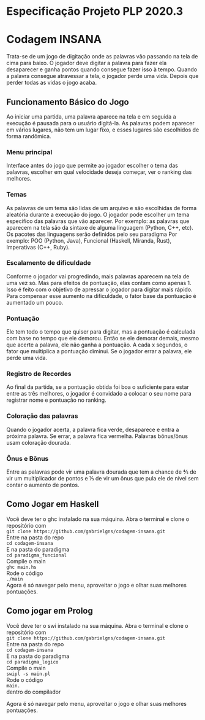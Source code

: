 # Especificação Projeto PLP 2020.3
# Codagem INSANA

Trata-se de um jogo de digitação onde as palavras vão passando na tela de cima para baixo. O jogador deve digitar a palavra para fazer ela desaparecer e ganha pontos quando consegue fazer isso à tempo. Quando a palavra consegue atravessar a tela, o jogador perde uma vida. Depois que perder todas as vidas o jogo acaba.

## Funcionamento Básico do Jogo
Ao iniciar uma partida, uma palavra aparece na tela e em seguida a execução é pausada para o usuário digitá-la. 
As palavras podem aparecer em vários lugares, não tem um lugar fixo, e esses lugares são escolhidos de forma randômica.

### Menu principal 
Interface antes do jogo que permite ao jogador escolher o tema das palavras, escolher em qual velocidade deseja começar, ver o ranking das melhores.

### Temas
As palavras de um tema são lidas de um arquivo e são escolhidas de forma aleatória durante a execução do jogo. O jogador pode escolher um tema específico das palavras que vão aparecer. Por exemplo: as palavras que aparecem na tela são da sintaxe de alguma linguagem (Python, C++, etc). Os pacotes das linguagens serão definidos pelo seu paradigma Por exemplo: POO (Python, Java), Funcional (Haskell, Miranda, Rust), Imperativas (C++, Ruby).


### Escalamento de dificuldade
Conforme o jogador vai progredindo, mais palavras aparecem na tela de uma vez só. Mas para efeitos de pontuação, elas contam como apenas 1. Isso é feito com o objetivo de apressar o jogador para digitar mais rápido. Para compensar esse aumento na dificuldade, o fator base da pontuação é aumentado um pouco.

### Pontuação
Ele tem todo o tempo que quiser para digitar, mas a pontuação é calculada com base no tempo que ele demorou. Então se ele demorar demais, mesmo que acerte a palavra, ele não ganha a pontuação. A cada x segundos, o fator que multiplica a pontuação diminui. Se o jogador errar a palavra, ele perde uma vida.

### Registro de Recordes 
Ao final da partida, se a pontuação obtida foi boa o suficiente para estar entre as três melhores, o jogador é convidado a colocar o seu nome para registrar nome e pontuação no ranking.

### Coloração das palavras
Quando o jogador acerta, a palavra fica verde, desaparece e entra a próxima palavra. Se errar, a palavra fica vermelha.
Palavras bônus/ônus usam coloração dourada.

### Ônus e Bônus
Entre as palavras pode vir uma palavra dourada que tem a chance de ⅘ de vir um multiplicador de pontos e ⅕ de vir um ônus que pula ele de nível sem contar o aumento de pontos.

## Como Jogar em Haskell
Você deve ter o ghc instalado na sua máquina. Abra o terminal e clone o repositório com  
```git clone https://github.com/gabrielgns/codagem-insana.git```  
Entre na pasta do repo  
```cd codagem-insana```  
E na pasta do paradigma  
```cd paradigma_funcional```  
Compile o main  
```ghc main.hs```  
Rode o código  
```./main```  
Agora é só navegar pelo menu, aproveitar o jogo e olhar suas melhores pontuações.

## Como jogar em Prolog
Você deve ter o swi instalado na sua máquina. Abra o terminal e clone o repositório com  
```git clone https://github.com/gabrielgns/codagem-insana.git```  
Entre na pasta do repo  
```cd codagem-insana```  
E na pasta do paradigma  
```cd paradigma_logico```  
Compile o main  
```swipl -s main.pl```  
Rode o código  
```main.```  
dentro do compilador  

Agora é só navegar pelo menu, aproveitar o jogo e olhar suas melhores pontuações.
